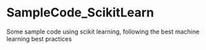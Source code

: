 # SampleCode_ScikitLearn
Some sample code using scikit learning, following the best machine learning best practices
